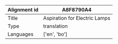 |Alignment id | A8F8790A4
| --- | --- 
|Title | Aspiration for Electric Lamps 
|Type | translation
|Languages | ['en', 'bo']